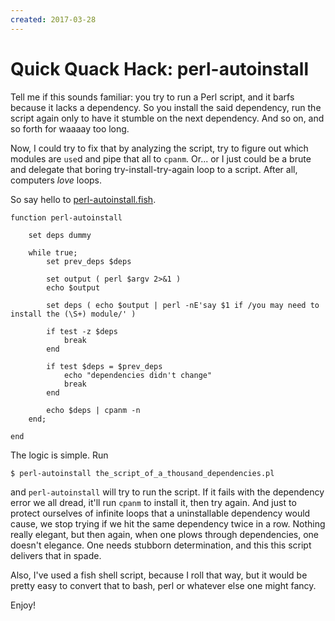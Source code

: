 ```yaml
---
created: 2017-03-28
---
```


# Quick Quack Hack: perl-autoinstall

Tell me if this sounds familiar: you try to run a Perl script, and
it barfs because it lacks a dependency. So you install the said dependency,
run the script again only to have it stumble on the next dependency.
And so on, and so forth for waaaay too long.

Now, I could try to fix that by analyzing the script, try
to figure out which modules are `use`d and pipe that all to `cpanm`.
Or... or I just could be a brute and delegate that boring 
try-install-try-again loop to a script. After all, computers *love* loops.

So say hello to
[perl-autoinstall.fish](https://github.com/yanick/environment/blob/master/fish/functions/perl-autoinstall.fish).

```
function perl-autoinstall

    set deps dummy

    while true;
        set prev_deps $deps

        set output ( perl $argv 2>&1 )
        echo $output

        set deps ( echo $output | perl -nE'say $1 if /you may need to install the (\S+) module/' )

        if test -z $deps
            break
        end

        if test $deps = $prev_deps
            echo "dependencies didn't change"
            break
        end

        echo $deps | cpanm -n
    end;

end
```

The logic is simple. Run 

```
$ perl-autoinstall the_script_of_a_thousand_dependencies.pl
```

and `perl-autoinstall` will try to run the script. If it fails
with the dependency error we all dread, it'll run `cpanm` to install
it, then try again. And just to protect ourselves of infinite loops that
a uninstallable dependency would cause, we stop trying if we hit the same
dependency twice in a row. Nothing really elegant, but then again, when one
plows through dependencies, one doesn't elegance. One needs stubborn
determination, and this this script delivers that in spade.

Also, I've used a fish shell script, because I roll that way, but it would be
pretty easy to convert that to bash, perl or whatever else one might fancy.

Enjoy!


